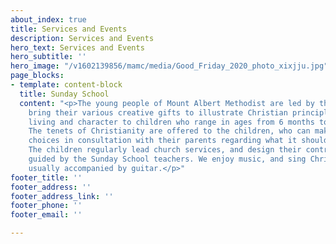 ```yaml
---
about_index: true
title: Services and Events
description: Services and Events
hero_text: Services and Events
hero_subtitle: ''
hero_image: "/v1602139856/mamc/media/Good_Friday_2020_photo_xixjju.jpg"
page_blocks:
- template: content-block
  title: Sunday School
  content: "<p>The young people of Mount Albert Methodist are led by three women who
    bring their various creative gifts to illustrate Christian principles of good
    living and character to children who range in ages from 6 months to 15 years old.
    The tenets of Christianity are offered to the children, who can make their own
    choices in consultation with their parents regarding what it should mean to them.
    The children regularly lead church services, and design their contributions themselves
    guided by the Sunday School teachers. We enjoy music, and sing Christian songs-
    usually accompanied by guitar.</p>"
footer_title: ''
footer_address: ''
footer_address_link: ''
footer_phone: ''
footer_email: ''

---
```

